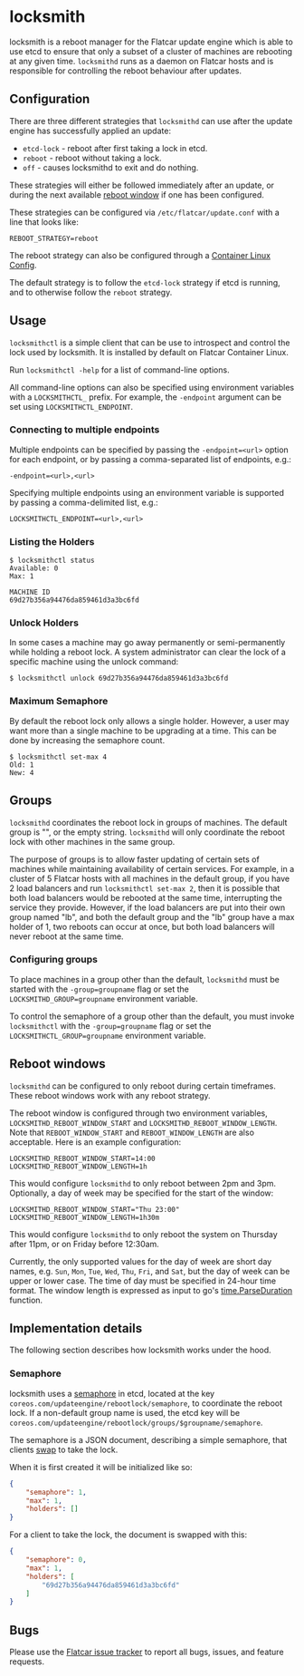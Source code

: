 # locksmith

locksmith is a reboot manager for the Flatcar update engine which is able to use
etcd to ensure that only a subset of a cluster of machines are rebooting
at any given time. `locksmithd` runs as a daemon on Flatcar hosts and is
responsible for controlling the reboot behaviour after updates.

## Configuration

There are three different strategies that `locksmithd` can use after the update
engine has successfully applied an update:

- `etcd-lock` - reboot after first taking a lock in etcd.
- `reboot` - reboot without taking a lock.
- `off` - causes locksmithd to exit and do nothing.

These strategies will either be followed immediately after an update, or during
the next available [reboot window](#reboot-windows) if one has been configured.

These strategies can be configured via `/etc/flatcar/update.conf` with a line that looks like:

```
REBOOT_STRATEGY=reboot
```

The reboot strategy can also be configured through a [Container Linux Config](https://github.com/flatcar/container-linux-config-transpiler/blob/master/doc/getting-started.md).

The default strategy is to follow the `etcd-lock` strategy if etcd is running,
and to otherwise follow the `reboot` strategy.

## Usage

`locksmithctl` is a simple client that can be use to introspect and control the
lock used by locksmith.  It is installed by default on Flatcar Container Linux.

Run `locksmithctl -help` for a list of command-line options.

All command-line options can also be specified using environment variables with
a `LOCKSMITHCTL_` prefix. For example, the `-endpoint` argument can be set
using `LOCKSMITHCTL_ENDPOINT`.

### Connecting to multiple endpoints

Multiple endpoints can be specified by passing the `-endpoint=<url>` option for
each endpoint, or by passing a comma-separated list of endpoints, e.g.:

    -endpoint=<url>,<url>

Specifying multiple endpoints using an environment variable is supported by
passing a comma-delimited list, e.g.:

    LOCKSMITHCTL_ENDPOINT=<url>,<url>

### Listing the Holders

```
$ locksmithctl status
Available: 0
Max: 1

MACHINE ID
69d27b356a94476da859461d3a3bc6fd
```

### Unlock Holders

In some cases a machine may go away permanently or semi-permanently while
holding a reboot lock. A system administrator can clear the lock of a specific
machine using the unlock command:

```
$ locksmithctl unlock 69d27b356a94476da859461d3a3bc6fd
```

### Maximum Semaphore

By default the reboot lock only allows a single holder. However, a user may
want more than a single machine to be upgrading at a time. This can be done by
increasing the semaphore count.

```
$ locksmithctl set-max 4
Old: 1
New: 4
```

## Groups

`locksmithd` coordinates the reboot lock in groups of machines. The default
group is "", or the empty string. `locksmithd` will only coordinate the reboot
lock with other machines in the same group.

The purpose of groups is to allow faster updating of certain sets of machines
while maintaining availability of certain services. For example, in a cluster
of 5 Flatcar hosts with all machines in the default group, if you have 2 load
balancers and run `locksmithctl set-max 2`, then it is possible that both load
balancers would be rebooted at the same time, interrupting the service they
provide. However, if the load balancers are put into their own group named "lb",
and both the default group and the "lb" group have a max holder of 1, two
reboots can occur at once, but both load balancers will never reboot at the same
time.

### Configuring groups

To place machines in a group other than the default, `locksmithd` must be started
with the `-group=groupname` flag or set the `LOCKSMITHD_GROUP=groupname` environment
variable.

To control the semaphore of a group other than the default, you must invoke
`locksmithctl` with the `-group=groupname` flag or set the `LOCKSMITHCTL_GROUP=groupname`
environment variable.

## Reboot windows

`locksmithd` can be configured to only reboot during certain timeframes. These
reboot windows work with any reboot strategy.

The reboot window is configured through two environment variables,
`LOCKSMITHD_REBOOT_WINDOW_START` and `LOCKSMITHD_REBOOT_WINDOW_LENGTH`. Note that
`REBOOT_WINDOW_START` and `REBOOT_WINDOW_LENGTH` are also acceptable. Here is
an example configuration:

```
LOCKSMITHD_REBOOT_WINDOW_START=14:00
LOCKSMITHD_REBOOT_WINDOW_LENGTH=1h
```

This would configure `locksmithd` to only reboot between 2pm and 3pm. Optionally,
a day of week may be specified for the start of the window:

```
LOCKSMITHD_REBOOT_WINDOW_START="Thu 23:00"
LOCKSMITHD_REBOOT_WINDOW_LENGTH=1h30m
```

This would configure `locksmithd` to only reboot the system on Thursday after 11pm,
or on Friday before 12:30am.

Currently, the only supported values for the day of week are short day names,
e.g. `Sun`, `Mon`, `Tue`, `Wed`, `Thu`, `Fri`, and `Sat`, but the day of week can
be upper or lower case. The time of day must be specified in 24-hour time format.
The window length is expressed as input to go's [time.ParseDuration][time.ParseDuration]
function.

[time.ParseDuration]: http://godoc.org/time#ParseDuration

## Implementation details

The following section describes how locksmith works under the hood.

### Semaphore

locksmith uses a [semaphore][semaphore] in etcd, located at the key
`coreos.com/updateengine/rebootlock/semaphore`, to coordinate the reboot lock.
If a non-default group name is used, the etcd key will be
`coreos.com/updateengine/rebootlock/groups/$groupname/semaphore`.

The semaphore is a JSON document, describing a simple semaphore, that clients [swap][cas]
to take the lock.

When it is first created it will be initialized like so:

```json
{
	"semaphore": 1,
	"max": 1,
	"holders": []
}
```

For a client to take the lock, the document is swapped with this:

```json
{
	"semaphore": 0,
	"max": 1,
	"holders": [
		"69d27b356a94476da859461d3a3bc6fd"
	]
}
```

## Bugs

Please use the [Flatcar issue tracker][bugs] to report all bugs, issues, and feature requests.

[semaphore]: http://en.wikipedia.org/wiki/Semaphore_(programming)
[cas]: https://etcd.io/docs/v3.3.12/learning/api/#transaction
[bugs]: https://github.com/kinvolk/flatcar/issues/new
